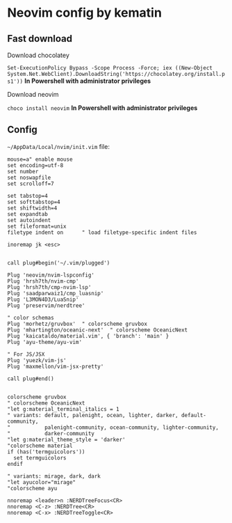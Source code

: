# Neovim config by kematin
## Fast download

<p>Download chocolatey</p>

`Set-ExecutionPolicy Bypass -Scope Process -Force; iex ((New-Object System.Net.WebClient).DownloadString('https://chocolatey.org/install.ps1'))`
<b>In Powershell with administrator privileges</b>
<p>Download neovim</p>

`choco install neovim` <b>In Powershell with administrator privileges</b> 

## Config
`~/AppData/Local/nvim/init.vim` file:

```
mouse=a" enable mouse
set encoding=utf-8
set number
set noswapfile
set scrolloff=7

set tabstop=4
set softtabstop=4
set shiftwidth=4
set expandtab
set autoindent
set fileformat=unix
filetype indent on      " load filetype-specific indent files

inoremap jk <esc>


call plug#begin('~/.vim/plugged')

Plug 'neovim/nvim-lspconfig'
Plug 'hrsh7th/nvim-cmp'
Plug 'hrsh7th/cmp-nvim-lsp'
Plug 'saadparwaiz1/cmp_luasnip'
Plug 'L3MON4D3/LuaSnip'
Plug 'preservim/nerdtree'

" color schemas
Plug 'morhetz/gruvbox'  " colorscheme gruvbox
Plug 'mhartington/oceanic-next'  " colorscheme OceanicNext
Plug 'kaicataldo/material.vim', { 'branch': 'main' }
Plug 'ayu-theme/ayu-vim'

" For JS/JSX
Plug 'yuezk/vim-js'
Plug 'maxmellon/vim-jsx-pretty'

call plug#end()


colorscheme gruvbox
" colorscheme OceanicNext
"let g:material_terminal_italics = 1
" variants: default, palenight, ocean, lighter, darker, default-community,
"           palenight-community, ocean-community, lighter-community,
"           darker-community
"let g:material_theme_style = 'darker'
"colorscheme material
if (has('termguicolors'))
  set termguicolors
endif

" variants: mirage, dark, dark
"let ayucolor="mirage"
"colorscheme ayu

nnoremap <leader>n :NERDTreeFocus<CR>
nnoremap <C-z> :NERDTree<CR>
nnoremap <C-x> :NERDTreeToggle<CR>




```
